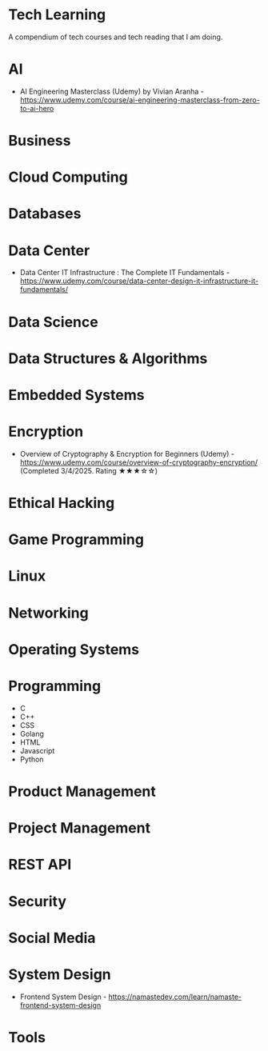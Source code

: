 # Tech Learning
A compendium of tech courses and tech reading that I am doing. 

# AI
* AI Engineering Masterclass (Udemy) by Vivian Aranha - https://www.udemy.com/course/ai-engineering-masterclass-from-zero-to-ai-hero

# Business

# Cloud Computing

# Databases

# Data Center
* Data Center IT Infrastructure : The Complete IT Fundamentals - https://www.udemy.com/course/data-center-design-it-infrastructure-it-fundamentals/

# Data Science

# Data Structures & Algorithms

# Embedded Systems

# Encryption
* Overview of Cryptography & Encryption for Beginners (Udemy) - https://www.udemy.com/course/overview-of-cryptography-encryption/ (Completed 3/4/2025. Rating ★★★☆☆)

# Ethical Hacking

# Game Programming

# Linux

# Networking

# Operating Systems

# Programming
- C
- C++
- CSS
- Golang
- HTML
- Javascript
- Python

# Product Management

# Project Management

# REST API

# Security

# Social Media

# System Design
* Frontend System Design - https://namastedev.com/learn/namaste-frontend-system-design 

# Tools



